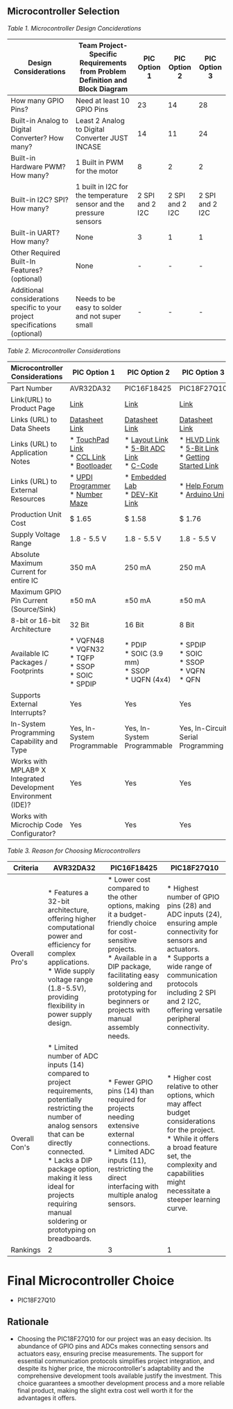 ## Microcontroller Selection 
_*Table 1. Microcontroller Design Conciderations*_


| Design Considerations | Team Project-Specific Requirements from Problem Definition and Block Diagram | PIC Option 1 | PIC Option 2 | PIC Option 3 |
| ---------------------- | --------------------------------------------------------------------------- | ------------ | ------------ | ------------ |
| How many GPIO Pins?    | Need at least 10 GPIO Pins                                                  | 23           | 14           | 28           |
| Built-in Analog to Digital Converter? How many? | Least 2 Analog to Digital Converter JUST INCASE | 14           | 11           | 24           |
| Built-in Hardware PWM? How many?                | 1 Built in PWM for the motor                    | 8            | 2            | 2            |
| Built-in I2C? SPI? How many?                    | 1 built in I2C for the temperature sensor and the pressure sensors | 2 SPI and 2 I2C | 2 SPI and 2 I2C | 2 SPI and 2 I2C |
| Built-in UART? How many?                        | None                                            | 3            | 1            | 1            |
| Other Required Built-In Features? (optional)    | None                                            | -            | -            | -            |
| Additional considerations specific to your project specifications (optional) | Needs to be easy to solder and not super small | -            | -            | -            |


_*Table 2. Microcontroller Considerations*_


| Microcontroller Considerations | PIC Option 1 | PIC Option 2 | PIC Option 3 |
| ---------------------- | ------------ | ------------ | ------------ |
| Part Number    | AVR32DA32 | PIC16F18425          | PIC18F27Q10          |
| Link(URL) to Product Page |[Link](https://www.microchip.com/en-us/product/avr32da32)| [Link](https://www.microchip.com/en-us/product/pic16f18425)  | [Link](https://ww1.microchip.com/downloads/en/DeviceDoc/PIC18F27_47Q10-data-sheet-40002043C.pdf)         | 
| Links (URL) to Data Sheets                | [Datasheet Link](https://ww1.microchip.com/downloads/aemDocuments/documents/MCU08/ProductDocuments/DataSheets/AVR32DA28-32-48-Data-Sheet-40002228B.pdf) |[Datasheet Link](https://ww1.microchip.com/downloads/aemDocuments/documents/MCU08/ProductDocuments/DataSheets/PIC16-L-F18425-45-Microcontroller-Data-Sheet-DS40002002.pdf)            |[Datasheet Link](https://ww1.microchip.com/downloads/en/DeviceDoc/PIC18F27_47Q10-data-sheet-40002043C.pdf)           |
| Links (URL) to Application Notes | * [TouchPad Link](https://www.microchip.com/en-us/application-notes/an3433)<br>* [CCL Link](https://www.microchip.com/en-us/application-notes/tb3245)<br>* [Bootloader](https://www.microchip.com/en-us/application-notes/an3341) | * [Layout Link](https://www.microchip.com/content/dam/mchp/content-fragments/external-links/application-notes/an688-layout-tips-for-12-bit-a-d-converter-application)<br>* [5-Bit ADC Link](https://www.microchip.com/en-us/application-notes/tb3238.html)<br>* [C-Code](https://onlinedocs.microchip.com/g/GUID-2AB01789-9FC2-4D02-AE67-727C4F9D3E47) | * [HLVD Link](https://www.microchip.com/en-us/application-notes/tb3237.html)<br>* [5-Bit Link](https://www.microchip.com/en-us/application-notes/tb3238.html)<br>* [Getting Started Link](https://www.microchip.com/en-us/application-notes/tb3263) |
| Links (URL) to External Resources | * [UPDI Programmer](https://forum.arduino.cc/t/looking-for-updi-programmer/686029)<br>* [Number Maze](http://www.technoblogy.com/show?45JT) | * [Embedded Lab](https://embedded-lab.com/blog/embedded-lab-projects/)<br>* [DEV-Kit Link](https://www.ccsinfo.com/product_info.php?products_id=1825-kit) | * [Help Forum](https://forum.microchip.com/s/topic/a5C3l000000Bs9rEAC/t393021)<br>* [Arduino Uni](https://www.pcbway.com/project/sponsor/Arduino_UNO_used_to_program_pic_microcontroller.html) |
| Production Unit Cost    | $ 1.65           | $ 1.58            | $ 1.76            |
| Supply Voltage Range    | 1.8 - 5.5 V      | 1.8 - 5.5 V       | 1.8 - 5.5 V       |
| Absolute Maximum Current for entire IC     | 350 mA            | 250 mA            | 250 mA            |
| Maximum GPIO Pin Current (Source/Sink)     | ±50 mA            | ±50 mA            | ±50 mA            |
| 8-bit or 16-bit Architecture    | 32 Bit            | 16 Bit           | 8 Bit            |
| Available IC Packages / Footprints | * VQFN48<br>* VQFN32<br>* TQFP<br>* SSOP<br>* SOIC<br>* SPDIP | * PDIP<br>* SOIC (3.9 mm)<br>* SSOP<br>* UQFN (4x4) | * SPDIP<br>* SOIC<br>* SSOP<br>* VQFN<br>* QFN |
| Supports External Interrupts?    | Yes            | Yes            | Yes           |
| In-System Programming Capability and Type    | Yes, In-System Programmable    | Yes, In-System Programmable   | Yes, In-Circuit Serial Programming     |
| Works with MPLAB® X Integrated Development Environment (IDE)?    | Yes            | Yes            | Yes            |
| Works with Microchip Code Configurator?    | Yes            | Yes            | Yes  |


_*Table 3. Reason for Choosing Microcontrollers*_


| Criteria | AVR32DA32 | PIC16F18425 | PIC18F27Q10 |
|----------|-----------|-------------|-------------|
| Overall Pro's | * Features a 32-bit architecture, offering higher computational power and efficiency for complex applications.<br>* Wide supply voltage range (1.8-5.5V), providing flexibility in power supply design. | * Lower cost compared to the other options, making it a budget-friendly choice for cost-sensitive projects.<br>* Available in a DIP package, facilitating easy soldering and prototyping for beginners or projects with manual assembly needs. | * Highest number of GPIO pins (28) and ADC inputs (24), ensuring ample connectivity for sensors and actuators.<br>* Supports a wide range of communication protocols including 2 SPI and 2 I2C, offering versatile peripheral connectivity. |
| Overall Con's | * Limited number of ADC inputs (14) compared to project requirements, potentially restricting the number of analog sensors that can be directly connected.<br>* Lacks a DIP package option, making it less ideal for projects requiring manual soldering or prototyping on breadboards. | * Fewer GPIO pins (14) than required for projects needing extensive external connections.<br>* Limited ADC inputs (11), restricting the direct interfacing with multiple analog sensors. | * Higher cost relative to other options, which may affect budget considerations for the project.<br>* While it offers a broad feature set, the complexity and capabilities might necessitate a steeper learning curve. |
| Rankings | 2 | 3 | 1 |


# **Final Microcontroller Choice** 
* PIC18F27Q10
## **Rationale** 
* Choosing the PIC18F27Q10 for our project was an easy decision. Its abundance of GPIO pins and ADCs makes connecting sensors and actuators easy, ensuring precise measurements. The support for essential communication protocols simplifies project integration, and despite its higher price, the microcontroller's adaptability and the comprehensive development tools available justify the investment. This choice guarantees a smoother development process and a more reliable final product, making the slight extra cost well worth it for the advantages it offers.
